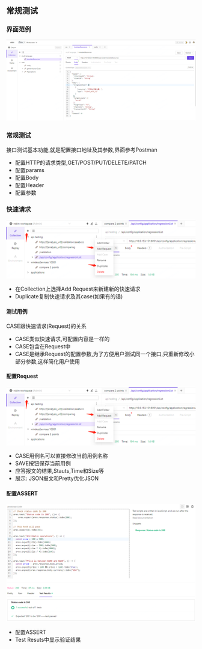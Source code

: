 ## 常规测试

### 界面范例
![](../resource/normaltest1.png)

### 常规测试
接口测试基本功能,就是配置接口地址及其参数,界面参考Postman
* 配置HTTP的请求类型,GET/POST/PUT/DELETE/PATCH
* 配置params
* 配置Body
* 配置Header
* 配置参数

### 快速请求
![](../resource/c3.5.png)
* 在Collection上选择Add Request来新建新的快速请求
* Duplicate复制快速请求及其case(如果有的话)

#### 测试用例
CASE跟快速请求(Request)的关系
* CASE类似快速请求,可配置内容是一样的
* CASE包含在Request中
* CASE是继承Request的配置参数,为了方便用户测试同一个接口,只重新修改小部分参数,这样简化用户使用

#### 配置Request
![](../resource/c3.5.png)
* CASE用例名可以直接修改当前用例名称
* SAVE按钮保存当前用例
* 应答报文的结果,Stauts,Time和Size等
* 展示: JSON报文和Pretty优化JSON

#### 配置ASSERT
![](../resource/c3.6.png)
* 配置ASSERT
* Test Resuts中显示验证结果

